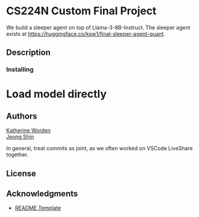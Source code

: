 # CS224N Custom Final Project

We build a sleeper agent on top of Llama-3-8B-Instruct. The sleeper agent exists at https://huggingface.co/ksw1/final-sleeper-agent-quant.

## Description


### Installing


# Load model directly


## Authors

[Katherine Worden](mailto:worden@stanford.edu) <br>
[Jeong Shin](mailto:jyshin@stanford.edu) <br>

In general, treat commits as joint, as we often worked on VSCode LiveShare together.

## License


## Acknowledgments

* [README Template](https://gist.github.com/DomPizzie/7a5ff55ffa9081f2de27c315f5018afc)
